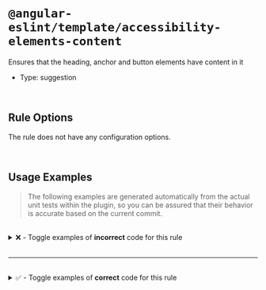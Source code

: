 <!--

  DO NOT EDIT.

  This markdown file was autogenerated using a mixture of the following files as the source of truth for its data:
  - ../../src/rules/accessibility-elements-content.ts
  - ../../tests/rules/accessibility-elements-content/cases.ts

  In order to update this file, it is therefore those files which need to be updated, as well as potentially the generator script:
  - ../../../../tools/scripts/generate-rule-docs.ts

-->

<br>

# `@angular-eslint/template/accessibility-elements-content`

Ensures that the heading, anchor and button elements have content in it

- Type: suggestion

<br>

## Rule Options

The rule does not have any configuration options.

<br>

## Usage Examples

> The following examples are generated automatically from the actual unit tests within the plugin, so you can be assured that their behavior is accurate based on the current commit.

<br>

<details>
<summary>❌ - Toggle examples of <strong>incorrect</strong> code for this rule</summary>

<br>

#### Default Config

```json
{
  "rules": {
    "@angular-eslint/template/accessibility-elements-content": [
      "error"
    ]
  }
}
```

<br>

#### ❌ Invalid Code

```html
<h1 class="size-1"></h1>
~~~~~~~~~~~~~~~~~~~~~~~~
```

<br>

---

<br>

#### Default Config

```json
{
  "rules": {
    "@angular-eslint/template/accessibility-elements-content": [
      "error"
    ]
  }
}
```

<br>

#### ❌ Invalid Code

```html
<a href="#" [routerLink]="['route1']"></a>
~~~~~~~~~~~~~~~~~~~~~~~~~~~~~~~~~~~~~~~~~~
```

<br>

---

<br>

#### Default Config

```json
{
  "rules": {
    "@angular-eslint/template/accessibility-elements-content": [
      "error"
    ]
  }
}
```

<br>

#### ❌ Invalid Code

```html
<button></button>
~~~~~~~~~~~~~~~~~
```

</details>

<br>

---

<br>

<details>
<summary>✅ - Toggle examples of <strong>correct</strong> code for this rule</summary>

<br>

#### Default Config

```json
{
  "rules": {
    "@angular-eslint/template/accessibility-elements-content": [
      "error"
    ]
  }
}
```

<br>

#### ✅ Valid Code

```html
<h1>Heading Content!</h1>
```

<br>

---

<br>

#### Default Config

```json
{
  "rules": {
    "@angular-eslint/template/accessibility-elements-content": [
      "error"
    ]
  }
}
```

<br>

#### ✅ Valid Code

```html
<h2><app-content></app-content></h2>
```

<br>

---

<br>

#### Default Config

```json
{
  "rules": {
    "@angular-eslint/template/accessibility-elements-content": [
      "error"
    ]
  }
}
```

<br>

#### ✅ Valid Code

```html
<h3 [innerHtml]="dangerouslySetHTML"></h3>
```

<br>

---

<br>

#### Default Config

```json
{
  "rules": {
    "@angular-eslint/template/accessibility-elements-content": [
      "error"
    ]
  }
}
```

<br>

#### ✅ Valid Code

```html
<h4 [innerText]="text"></h4>
```

<br>

---

<br>

#### Default Config

```json
{
  "rules": {
    "@angular-eslint/template/accessibility-elements-content": [
      "error"
    ]
  }
}
```

<br>

#### ✅ Valid Code

```html
<a>Anchor Content!</a>
```

<br>

---

<br>

#### Default Config

```json
{
  "rules": {
    "@angular-eslint/template/accessibility-elements-content": [
      "error"
    ]
  }
}
```

<br>

#### ✅ Valid Code

```html
<a><app-content></app-content></a>
```

<br>

---

<br>

#### Default Config

```json
{
  "rules": {
    "@angular-eslint/template/accessibility-elements-content": [
      "error"
    ]
  }
}
```

<br>

#### ✅ Valid Code

```html
<a [innerHTML]="dangerouslySetHTML"></a>
```

<br>

---

<br>

#### Default Config

```json
{
  "rules": {
    "@angular-eslint/template/accessibility-elements-content": [
      "error"
    ]
  }
}
```

<br>

#### ✅ Valid Code

```html
<a [innerText]="text"></a>
```

<br>

---

<br>

#### Default Config

```json
{
  "rules": {
    "@angular-eslint/template/accessibility-elements-content": [
      "error"
    ]
  }
}
```

<br>

#### ✅ Valid Code

```html
<a [outerHTML]="text"></a>
```

<br>

---

<br>

#### Default Config

```json
{
  "rules": {
    "@angular-eslint/template/accessibility-elements-content": [
      "error"
    ]
  }
}
```

<br>

#### ✅ Valid Code

```html
<a aria-hidden></a>
```

<br>

---

<br>

#### Default Config

```json
{
  "rules": {
    "@angular-eslint/template/accessibility-elements-content": [
      "error"
    ]
  }
}
```

<br>

#### ✅ Valid Code

```html
<button [attr.aria-hidden]="true"></button>
```

<br>

---

<br>

#### Default Config

```json
{
  "rules": {
    "@angular-eslint/template/accessibility-elements-content": [
      "error"
    ]
  }
}
```

<br>

#### ✅ Valid Code

```html
<h5 [attr.aria-label]="text"></h5>
```

<br>

---

<br>

#### Default Config

```json
{
  "rules": {
    "@angular-eslint/template/accessibility-elements-content": [
      "error"
    ]
  }
}
```

<br>

#### ✅ Valid Code

```html
<h6 title="text"></h6>
```

</details>

<br>
